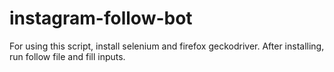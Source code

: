 # instagram-follow-bot
For using this script, install selenium and firefox geckodriver. After installing, run follow file and fill inputs.
